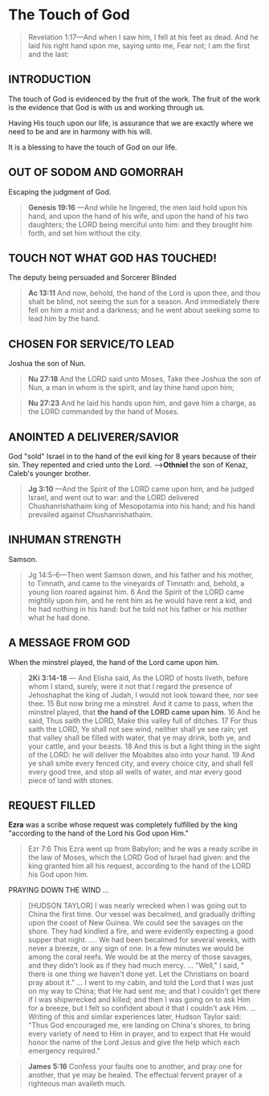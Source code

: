 # The Touch of God

> Revelation 1:17&mdash;And when I saw him, I fell at his feet as dead. And he laid his right hand upon me, saying unto me, Fear not; I am the first and the last:

## INTRODUCTION

The touch of God is evidenced by the fruit of the work. The fruit of the work is the evidence that God is with us and working through us.

Having His touch upon our life, is assurance that we are exactly where we need to be and are in harmony with his will.

It is a blessing to have the touch of God on our life.

## OUT OF SODOM AND GOMORRAH

Escaping the judgment of God.

> **Genesis 19:16** &mdash;And while he lingered, the men laid hold upon his hand, and upon the hand of his wife, and upon the hand of his two daughters; the LORD being merciful unto him: and they brought him forth, and set him without the city.

## TOUCH NOT WHAT GOD HAS TOUCHED!

The deputy being persuaded and Sorcerer Blinded

> **Ac 13:11** And now, behold, the hand of the Lord is upon thee, and thou shalt be blind, not seeing the sun for a season. And immediately there fell on him a mist and a darkness; and he went about seeking some to lead him by the hand.

## CHOSEN FOR SERVICE/TO LEAD

Joshua the son of Nun.

> **Nu 27:18** And the LORD said unto Moses, Take thee Joshua the son of Nun, a man in whom is the spirit, and lay thine hand upon him;

<!-- -->

> **Nu 27:23** And he laid his hands upon him, and gave him a charge, as the LORD commanded by the hand of Moses.

## ANOINTED A DELIVERER/SAVIOR

God "sold" Israel in to the hand of the evil king for 8 years because of their sin. They repented and cried unto the Lord. -->**Othniel** the son of Kenaz, Caleb's younger brother.

> **Jg 3:10** &mdash;And the Spirit of the LORD came upon him, and he judged Israel, and went out to war: and the LORD delivered Chushanrishathaim king of Mesopotamia into his hand; and his hand prevailed against Chushanrishathaim.

## INHUMAN STRENGTH

Samson.

> Jg 14:5-6&mdash;Then went Samson down, and his father and his mother, to Timnath, and came to the vineyards of Timnath: and, behold, a young lion roared against him. 6 And the Spirit of the LORD came mightily upon him, and he rent him as he would have rent a kid, and he had nothing in his hand: but he told not his father or his mother what he had done.

## A MESSAGE FROM GOD

When the minstrel played, the hand of the Lord came upon him.

> **2Ki 3:14-18** &mdash; And Elisha said, As the LORD of hosts liveth, before whom I stand, surely, were it not that I regard the presence of Jehoshaphat the king of Judah, I would not look toward thee, nor see thee. 15 But now bring me a minstrel. And it came to pass, when the minstrel played, that **the hand of the LORD came upon him**. 16 And he said, Thus saith the LORD, Make this valley full of ditches. 17 For thus saith the LORD, Ye shall not see wind, neither shall ye see rain; yet that valley shall be filled with water, that ye may drink, both ye, and your cattle, and your beasts. 18 And this is but a light thing in the sight of the LORD: he will deliver the Moabites also into your hand. 19 And ye shall smite every fenced city, and every choice city, and shall fell every good tree, and stop all wells of water, and mar every good piece of land with stones.

## REQUEST FILLED

**Ezra** was a scribe whose request was completely fulfilled by the king "according to the hand of the Lord his God upon Him."

> Ezr 7:6 This Ezra went up from Babylon; and he was a ready scribe in the law of Moses, which the LORD God of Israel had given: and the king granted him all his request, according to the hand of the LORD his God upon him.

PRAYING DOWN THE WIND &hellip;

> [HUDSON TAYLOR] I was nearly wrecked when I was going out to China the first time. Our vessel was becalmed, and gradually drifting upon the coast of New Guinea. We could see the savages on the shore. They had kindled a fire, and were evidently expecting a good supper that night. &hellip;. We had been becalmed for several weeks, with never a breeze, or any sign of one. In a few minutes we would be among the coral reefs. We would be at the mercy of those savages, and they didn't look as if they had much mercy. &hellip; "Well," I said, " there is one thing we haven't done yet. Let the Christians on board pray about it." &hellip; I went to my cabin, and told the Lord that I was just on my way to China; that He had sent me; and that I couldn't get there if I was shipwrecked and killed; and then I was going on to ask Him for a breeze, but I felt so confident about it that I couldn't ask Him. &hellip; Writing of this and similar experiences later, Hudson Taylor said: &quot;Thus God encouraged me, ere landing on China&apos;s shores, to bring every variety of need to Him in prayer, and to expect that He would honor the name of the Lord Jesus and give the help which each emergency required.&quot;

> **James 5:16** Confess your faults one to another, and pray one for another, that ye may be healed. The effectual fervent prayer of a righteous man availeth much.